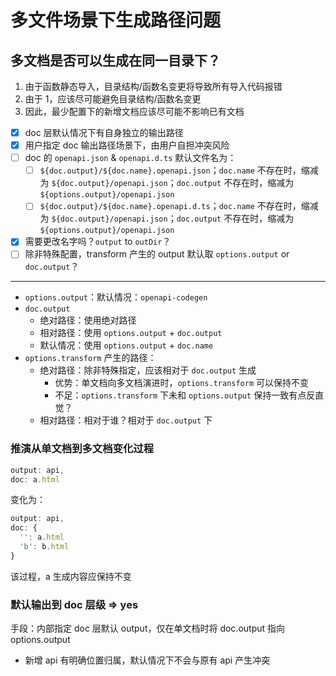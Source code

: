# 多文件场景下生成路径问题

## 多文档是否可以生成在同一目录下？

1. 由于函数静态导入，目录结构/函数名变更将导致所有导入代码报错
2. 由于 1，应该尽可能避免目录结构/函数名变更
3. 因此，最少配置下的新增文档应该尽可能不影响已有文档

- [x] doc 层默认情况下有自身独立的输出路径
- [x] 用户指定 doc 输出路径场景下，由用户自担冲突风险
- [ ] doc 的 `openapi.json` & `openapi.d.ts` 默认文件名为：
  - [ ] `${doc.output}/${doc.name}.openapi.json`；`doc.name` 不存在时，缩减为 `${doc.output}/openapi.json`；`doc.output` 不存在时，缩减为 `${options.output}/openapi.json`
  - [ ] `${doc.output}/${doc.name}.openapi.d.ts`；`doc.name` 不存在时，缩减为 `${doc.output}/openapi.json`；`doc.output` 不存在时，缩减为 `${options.output}/openapi.json`
- [x] 需要更改名字吗？`output` to `outDir`？
- [ ] 除非特殊配置，transform 产生的 output 默认取 `options.output` or `doc.output`？

--- 

- `options.output`：默认情况：`openapi-codegen`
- `doc.output`
  - 绝对路径：使用绝对路径
  - 相对路径：使用 `options.output` + `doc.output`
  - 默认情况：使用 `options.output` + `doc.name`
- `options.transform` 产生的路径：
  - 绝对路径：除非特殊指定，应该相对于 `doc.output` 生成
    - 优势：单文档向多文档演进时，`options.transform` 可以保持不变
    - 不足：`options.transform` 下未和 `options.output` 保持一致有点反直觉？
  - 相对路径：相对于谁？相对于 `doc.output` 下

### 推演从单文档到多文档变化过程

```js
output: api,
doc: a.html
```

变化为：

```js
output: api,
doc: {
  '': a.html
  'b': b.html
}
```

该过程，a 生成内容应保持不变

### 默认输出到 doc 层级 => yes

手段：内部指定 doc 层默认 output，仅在单文档时将 doc.output 指向 options.output

- 新增 api 有明确位置归属，默认情况下不会与原有 api 产生冲突